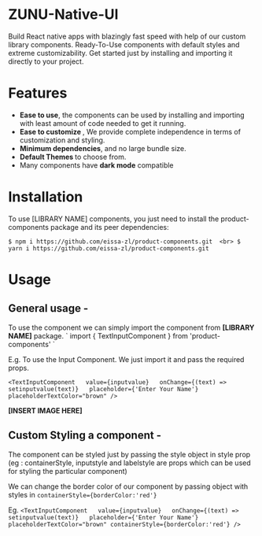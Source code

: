 # ZUNU-Native-UI
Build React native apps with blazingly fast speed with help of our custom library components. Ready-To-Use components with default styles and extreme customizability. Get started just by installing and importing it directly to your project.

# Features
-  <b>Ease to use</b>, the components can be used by installing and importing with least amount of code needed to get it running.
-  <b>Ease to customize </b>, We provide complete independence in terms of customization and styling.
- <b>Minimum dependencies</b>, and no large bundle size.
- <b>Default Themes </b>to choose from.
- Many components have <b>dark mode</b> compatible

# Installation
To use [LIBRARY NAME] components, you just need to install the product-components package and its peer dependencies:

`
$ npm i https://github.com/eissa-zl/product-components.git  <br>
$ yarn i https://github.com/eissa-zl/product-components.git
`
# Usage

<h2>General usage -</h2>
To use the component we can simply import the component from <b>[LIBRARY NAME]</b> package.
` import { TextInputComponent } from  'product-components' `

E.g.  To use the Input Component. We just import it and pass the required props.

`<TextInputComponent  
value={inputvalue}  
onChange={(text) =>  setinputvalue(text)}  
placeholder={'Enter Your Name'}  
placeholderTextColor="brown"
/>`

<b>[INSERT IMAGE HERE]</b>



<h2>Custom Styling a component -</h2>
The component can be styled just by passing the style object in style prop (eg : containerStyle, inputstyle and
labelstyle are props which can be used for styling the particular component)

We can change the border color of our component by passing object with styles in
`containerStyle={borderColor:'red'}`

Eg. 
`<TextInputComponent  
value={inputvalue}  
onChange={(text) =>  setinputvalue(text)}  
placeholder={'Enter Your Name'}  
placeholderTextColor="brown"
containerStyle={borderColor:'red'}
/>`
